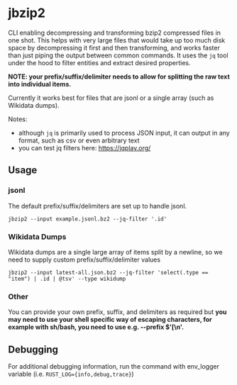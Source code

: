 # jbzip2

CLI enabling decompressing and transforming bzip2 compressed files in one shot. This helps with very large files that would take up too much disk space by decompressing it first and then transforming, and works faster than just piping the output between common commands. It uses the `jq` tool under the hood to filter entities and extract desired properties.

**NOTE: your prefix/suffix/delimiter needs to allow for splitting the raw text into individual items.**

Currently it works best for files that are jsonl or a single array (such as Wikidata dumps).

Notes:
- although `jq` is primarily used to process JSON input, it can output in any format, such as csv or even arbitrary text
- you can test jq filters here: https://jqplay.org/

## Usage

### jsonl

The default prefix/suffix/delimiters are set up to handle jsonl.

`jbzip2 --input example.jsonl.bz2 --jq-filter '.id'`

### Wikidata Dumps

Wikidata dumps are a single large array of items split by a newline, so we need to supply custom prefix/suffix/delimiter values

`jbzip2 --input latest-all.json.bz2 --jq-filter 'select(.type == "item") | .id | @tsv' --type wikidump`

### Other

You can provide your own prefix, suffix, and delimiters as required but **you may need to use your shell specific way of escaping characters, for example with sh/bash, you need to use e.g. --prefix $'[\n'.**

## Debugging

For additional debugging information, run the command with env_logger variable (i.e. `RUST_LOG={info,debug,trace}`)
